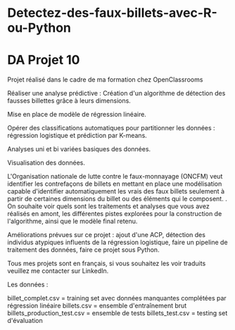 # Detectez-des-faux-billets-avec-R-ou-Python
# DA Projet 10
Projet réalisé dans le cadre de ma formation chez OpenClassrooms

Réaliser une analyse prédictive : Création d'un algorithme de détection des fausses billettes grâce à leurs dimensions.

Mise en place de modèle de régression linéaire.

Opérer des classifications automatiques pour partitionner les données : régression logistique et prédiction par K-means.

Analyses uni et bi variées basiques des données.

Visualisation des données.

L'Organisation nationale de lutte contre le faux-monnayage (ONCFM) veut identifier les contrefaçons de billets en mettant en place une modélisation capable d'identifier automatiquement les vrais des faux billets seulement à partir de certaines dimensions du billet ou des éléments qui le composent. . On souhaite voir quels sont les traitements et analyses que vous avez réalisés en amont, les différentes pistes explorées pour la construction de l'algorithme, ainsi que le modèle final retenu.

Améliorations prévues sur ce projet : ajout d'une ACP, détection des individus atypiques influents de la régression logistique, faire un pipeline de traitement des données, faire ce projet sous Python.

Tous mes projets sont en français, si vous souhaitez les voir traduits veuillez me contacter sur LinkedIn.

Les données :

billet_complet.csv = training set avec données manquantes complétées par régression linéaire
billets.csv = ensemble d'entraînement brut
billets_production_test.csv = ensemble de tests
billets_test.csv = testing set d'évaluation
